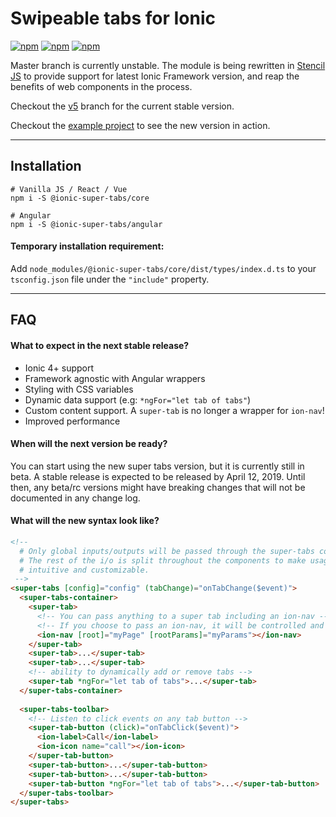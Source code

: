 # Swipeable tabs for Ionic

[![npm](https://img.shields.io/npm/l/ionic2-super-tabs.svg)](https://www.npmjs.com/package/ionic2-super-tabs/)
[![npm](https://img.shields.io/npm/dt/ionic2-super-tabs.svg)](https://www.npmjs.com/package/ionic2-super-tabs)
[![npm](https://img.shields.io/npm/dm/ionic2-super-tabs.svg)](https://www.npmjs.com/package/ionic2-super-tabs)

Master branch is currently unstable. The module is being rewritten in [Stencil JS](https://stenciljs.com) to
provide support for latest Ionic Framework version, and reap the benefits of web components in the process.


Checkout the [v5](https://github.com/zyra/ionic-super-tabs/tree/v5) branch for  the current stable version.

Checkout the [example project](https://github.com/zyra/ionic-super-tabs-example) to see the new version in action.

---

## Installation
```shell
# Vanilla JS / React / Vue
npm i -S @ionic-super-tabs/core

# Angular
npm i -S @ionic-super-tabs/angular
```

#### Temporary installation requirement:
Add `node_modules/@ionic-super-tabs/core/dist/types/index.d.ts` to your `tsconfig.json` file under the `"include"` property.

---

## FAQ

#### What to expect in the next stable release?
- Ionic 4+ support
- Framework agnostic with Angular wrappers
- Styling with CSS variables
- Dynamic data support (e.g: `*ngFor="let tab of tabs"`)
- Custom content support. A `super-tab` is no longer a wrapper for `ion-nav`!
- Improved performance

#### When will the next version be ready?
You can start using the new super tabs version, but it is currently still in beta. A stable release is expected
to be released by April 12, 2019. Until then, any beta/rc versions might have breaking changes that will not be
documented in any change log.

#### What will the new syntax look like?  

```html
<!-- 
  # Only global inputs/outputs will be passed through the super-tabs component
  # The rest of the i/o is split throughout the components to make usage more 
  # intuitive and customizable.
 -->
<super-tabs [config]="config" (tabChange)="onTabChange($event)">
  <super-tabs-container>
    <super-tab>
      <!-- You can pass anything to a super tab including an ion-nav -->
      <!-- If you choose to pass an ion-nav, it will be controlled and optimized by super-tab -->
      <ion-nav [root]="myPage" [rootParams]="myParams"></ion-nav>
    </super-tab>
    <super-tab>...</super-tab>
    <super-tab>...</super-tab>
    <!-- ability to dynamically add or remove tabs -->
    <super-tab *ngFor="let tab of tabs">...</super-tab>
  </super-tabs-container>
  
  <super-tabs-toolbar>
    <!-- Listen to click events on any tab button -->
    <super-tab-button (click)="onTabClick($event)">
      <ion-label>Call</ion-label>
      <ion-icon name="call"></ion-icon>
    </super-tab-button>
    <super-tab-button>...</super-tab-button>
    <super-tab-button>...</super-tab-button>
    <super-tab-button *ngFor="let tab of tabs">...</super-tab-button>
  </super-tabs-toolbar>
</super-tabs>
```
